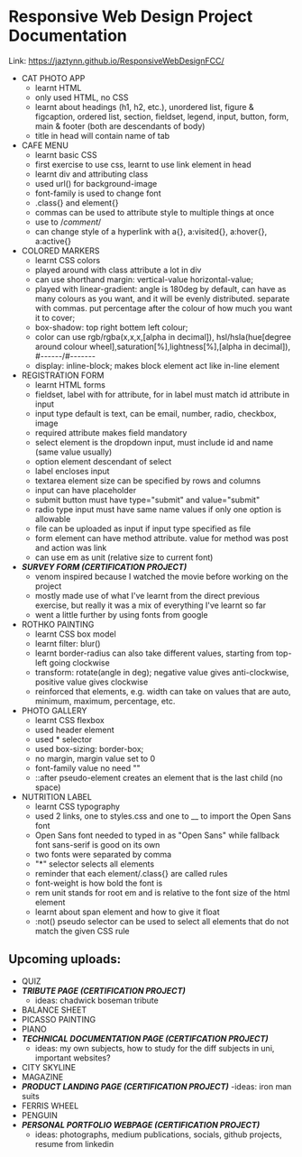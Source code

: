 # Responsive Web Design Project Documentation
Link: https://jaztynn.github.io/ResponsiveWebDesignFCC/ 
- CAT PHOTO APP
  - learnt HTML
  - only used HTML, no CSS
  - learnt about headings (h1, h2, etc.), unordered list, figure & figcaption, ordered list, section, fieldset, legend, input, button, form, main & footer (both are descendants of body)
  - title in head will contain name of tab
- CAFE MENU
  - learnt basic CSS
  - first exercise to use css, learnt to use link element in head
  - learnt div and attributing class
  - used url() for background-image
  - font-family is used to change font
  - .class{} and element{}
  - commas can be used to attribute style to multiple things at once
  - use to /*comment*/
  - can change style of a hyperlink with a{}, a:visited{}, a:hover{}, a:active{}
- COLORED MARKERS
  - learnt CSS colors
  - played around with class attribute a lot in div
  - can use shorthand margin: vertical-value horizontal-value;
  - played with linear-gradient: angle is 180deg by default, can have as many colours as you want, and it will be evenly distributed. separate with commas. put percentage after the colour of how much you want it to cover;
  - box-shadow: top right bottem left colour;
  - color can use rgb/rgba(x,x,x,[alpha in decimal]), hsl/hsla(hue[degree around colour wheel],saturation[%],lightness[%],[alpha in decimal]), #------/#-------
  - display: inline-block; makes block element act like in-line element
- REGISTRATION FORM
  - learnt HTML forms
  - fieldset, label with for attribute, for in label must match id attribute in input
  - input type default is text, can be email, number, radio, checkbox, image
  - required attribute makes field mandatory
  - select element is the dropdown input, must include id and name (same value usually)
  - option element descendant of select
  - label encloses input
  - textarea element size can be specified by rows and columns
  - input can have placeholder
  - submit button must have type="submit" and value="submit"
  - radio type input must have same name values if only one option is allowable
  - file can be uploaded as input if input type specified as file
  - form element can have method attribute. value for method was post and action was link
  - can use em as unit (relative size to current font)
- _**SURVEY FORM (CERTIFICATION PROJECT)**_
  - venom inspired because I watched the movie before working on the project
  - mostly made use of what I've learnt from the direct previous exercise, but really it was a mix of everything I've learnt so far
  - went a little further by using fonts from google
- ROTHKO PAINTING
  - learnt CSS box model
  - learnt filter: blur()
  - learnt border-radius can also take different values, starting from top-left going clockwise
  - transform: rotate(angle in deg); negative value gives anti-clockwise, positive value gives clockwise
  - reinforced that elements, e.g. width can take on values that are auto, minimum, maximum, percentage, etc.
- PHOTO GALLERY
  - learnt CSS flexbox
  - used header element
  - used * selector
  - used box-sizing: border-box;
  - no margin, margin value set to 0
  - font-family value no need ""
  - ::after pseudo-element creates an element that is the last child (no space)
- NUTRITION LABEL
  - learnt CSS typography
  - used 2 links, one to styles.css and one to __ to import the Open Sans font
  - Open Sans font needed to typed in as "Open Sans" while fallback font sans-serif is good on its own
  - two fonts were separated by comma
  - "*" selector selects all elements
  - reminder that each element/.class{} are called rules
  - font-weight is how bold the font is
  - rem unit stands for root em and is relative to the font size of the html element
  - learnt about span element and how to give it float
  - :not() pseudo selector can be used to select all elements that do not match the given CSS rule

## Upcoming uploads:
- QUIZ
- _**TRIBUTE PAGE (CERTIFICATION PROJECT)**_
  - ideas: chadwick boseman tribute
- BALANCE SHEET
- PICASSO PAINTING
- PIANO
- _**TECHNICAL DOCUMENTATION PAGE (CERTIFCATION PROJECT)**_
  - ideas: my own subjects, how to study for the diff subjects in uni, important websites?
- CITY SKYLINE
- MAGAZINE
- _**PRODUCT LANDING PAGE (CERTIFICATION PROJECT)**_
  -ideas: iron man suits
- FERRIS WHEEL
- PENGUIN
- _**PERSONAL PORTFOLIO WEBPAGE (CERTIFICATION PROJECT)**_
  - ideas: photographs, medium publications, socials, github projects, resume from linkedin

